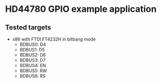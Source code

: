 # HD44780 GPIO example application

## Tested targets

* x86 with FTDI FT4232H in bitbang mode
    * BDBUS0: D4
    * BDBUS1: D5
    * BDBUS2: D6
    * BDBUS3: D7
    * BDBUS4: EN
    * BDBUS5: RW
    * BDBUS6: RS
